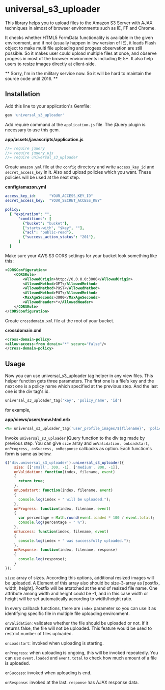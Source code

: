 universal_s3_uploader
=====================

This library helps you to upload files to the Amazon S3 Server with AJAX techniques in almost of browser environments such as IE, FF and Chrome.

It checks whether HTML5 FormData functionality is available in the given environment, and if not (usually happen in low version of IE), it loads Flash object to make multi file uploading and progess observation are still possible.
So it makes user could upload multiple files at once, and observe progess in most of the browser environments including IE 5+. It also help users to resize images directly at client-side.

** Sorry, I'm in the military service now. So it will be hard to maintain the source code until 2016. **

## Installation

Add this line to your application's Gemfile:

```ruby
gem 'universal_s3_uploader'
```


Add require command at the `application.js` file. The jQuery plugin is necessary to use this gem.

**app/assets/javascripts/application.js**
```js
//= require jquery
//= require jquery_ujs
//= require universal_s3_uploader
```


Create `amazon.yml` file at the `config` directory and write `access_key_id` and `secret_access_key` in it. Also add upload policies which you want. These policies will be used at the next step.

**config/amazon.yml**
```yml
access_key_id: 	    "YOUR_ACCESS_KEY_ID"
secret_access_key: 	"YOUR_SECRET_ACCESS_KEY"

policy:
  { "expiration": "",
      "conditions": [
        {"bucket": "bucket"},
        ["starts-with", "$key", ""],
        {"acl": "public-read"},
        {"success_action_status": "201"},
      ]
  }
```


Make sure your AWS S3 CORS settings for your bucket look something like this:
```xml
<CORSConfiguration>
    <CORSRule>
        <AllowedOrigin>http://0.0.0.0:3000</AllowedOrigin>
        <AllowedMethod>GET</AllowedMethod>
        <AllowedMethod>POST</AllowedMethod>
        <AllowedMethod>PUT</AllowedMethod>
        <MaxAgeSeconds>3000</MaxAgeSeconds>
        <AllowedHeader>*</AllowedHeader>
    </CORSRule>
</CORSConfiguration>
```


Create `crossdomain.xml` file at the root of your bucket.

**crossdomain.xml**
```xml
<cross-domain-policy>
<allow-access-from domain="*" secure="false"/>
</cross-domain-policy>
```


## Usage

Now you can use universal_s3_uploader tag helper in any view files. This helper function gets three parameters. The first one is a file's key and the next one is a policy name which specified at the previous step. And the last one is the div tag's id.

```ruby
universal_s3_uploader_tag('key', 'policy_name', 'id')
```

for example,

**app/views/users/new.html.erb**
```ruby
<%= universal_s3_uploader_tag('user_profile_images/${filename}', 'policy', 'profile_image_uploader') %>
```


Invoke `universal_s3_uploader` jQuery function to the div tag made by previous step. You can give `size` array and `onValidation, onLoadstart, onProgress, onSuccess, onResponse` callbacks as option. Each function's form is same as below.

```js
$('div.universal_s3_uploader').universal_s3_uploader({
    size: [['small', 300, -1], ['medium', 800, -1]],
    onValidation: function(index, filename, event)
    {
      return true;
    },
    onLoadstart: function(index, filename, event)
    {
      console.log(index + " will be uploaded.");
    },
    onProgress: function(index, filename, event)
    {
      var percentage = Math.round(event.loaded * 100 / event.total);
      console.log(percentage + " %");
    },
    onSuccess: function(index, filename, event)
    {
      console.log(index + " was successfully uploaded.");
    },
    onResponse: function(index, filename, response)
    {
      console.log(response);
    }
});
```
`size`: array of sizes. According this options, additional resized images will be uploaded. A Element of this array also should be size-3-array as [postfix, width, height]. Postfix will be attatched at the end of resized file name. One attribute among width and height could be -1, and in this case width or height will be set automatically according to width/height ratio.

In every callback functions, there are `index` parameter so you can use it as identifying specific file in multiple file uploading environment.

`onValidation`: validates whether the file should be uploaded or not. If it returns false, the file will not be uploaded. This feature would be used to restrict number of files uploaded.

`onLoadstart`: invoked when uploading is starting.

`onProgress`: when uploading is ongoing, this will be invoked repeatedly. You can use `event.loaded` and `event.total` to check how much amount of a file is uploaded.

`onSuccess`: invoked when uploading is end.

`onResponse`: invoked at the last. `response` has AJAX response data.
